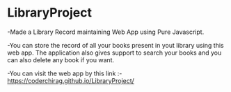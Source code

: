 # LibraryProject

 -Made a Library Record maintaining Web App using Pure Javascript.
 
 -You can store the record of all your books present in yout library using this web app. The application also gives support to search your books and you can also delete  any book if you want.
 
 -You can visit the web app by this link :- https://coderchirag.github.io/LibraryProject/
